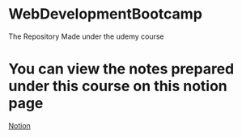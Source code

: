 # WebDevelopmentBootcamp
The Repository Made under the udemy course

<h1>You can view the notes prepared under this course on this notion page</h1>
<a href="https://www.notion.so/Web-Development-Bootcamp-dcb507f210c44be8b6c4f9beb963b4e3?pvs=4"> Notion </a> 
